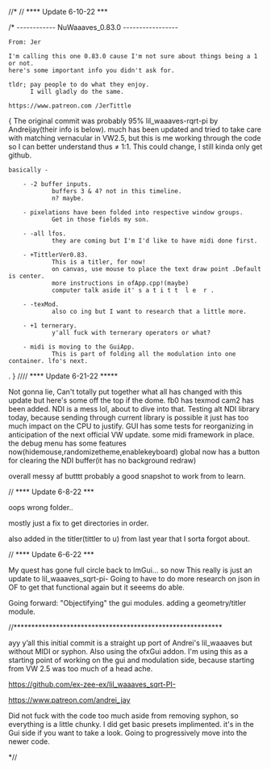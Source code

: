 //*
// ****  Update 6-10-22 ***

/* ------------ NuWaaaves_0.83.0 -----------------

    From: Jer
 
    I'm calling this one 0.83.0 cause I'm not sure about things being a 1 or not.
    here's some important info you didn't ask for.
   
    tldr; pay people to do what they enjoy.
          I will gladly do the same.
 
    https://www.patreon.com /JerTittle
 
 {
    The original commit was probably 95% lil_waaaves-rqrt-pi by Andreijay(their info is below).
    much has been updated and tried to take care with matching vernacular in VW2.5, but this is me working
    through the code so I can better understand thus ≠ 1:1. This could change, I still kinda only get github.
 
    basically -
 
        - -2 buffer inputs.
                buffers 3 & 4? not in this timeline.
                n? maybe.
        
        - pixelations have been folded into respective window groups.
                Get in those fields my son. 
        
        - -all lfos.
                they are coming but I'm I'd like to have midi done first.
 
        - +TittlerVer0.83.
                This is a titler, for now!
                on canvas, use mouse to place the text draw point .Default is center.
                more instructions in ofApp.cpp!(maybe)
                computer talk aside it' s a t i t t  l e  r .

        - -texMod.
                also co ing but I want to research that a little more.
 
        - +1 ternerary.
                y'all fuck with ternerary operators or what?
       
        - midi is moving to the GuiApp.
                This is part of folding all the modulation into one container. lfo's next.
 
   .
}
//// ****  Update 6-21-22 *****

Not gonna lie, Can't totally put together what all has changed with this update but here's some off the top if the dome.
fb0 has texmod
cam2 has been added.
        NDI is a mess lol, about to dive into that. 
        Testing alt NDI library today, because sending through current library is possible 
        it just has too much impact on the CPU to justify. 
GUI has some tests for reorganizing in anticipation of the next official VW update.
some midi framework in place.
the debug menu has some features now(hidemouse,randomizetheme,enablekeyboard)
global now has a button for clearing the NDI buffer(it has no background redraw)

overall messy af butttt probably a good snapshot to work from to learn.

// ****  Update 6-8-22 ***

oops wrong folder..

mostly just a fix to get directories in order. 

also added in the titler(tittler to u) from last year that I sorta forgot about.



// ****  Update 6-6-22  ***

My quest has gone full circle back to ImGui... 
so now This really is just an update to lil_waaaves_sqrt-pi-
Going to have to do more research on json in OF to get that functional again but it seeems do able.

Going forward:
"Objectifying" the gui modules.
adding a geometry/titler module.

//***********************************************************

ayy y’all this initial commit is a straight up port of Andrei's lil_waaaves but without MIDI or syphon. Also using the ofxGui addon. 
I'm using this as a starting point of working on the gui and modulation side, because starting from VW 2.5 was too much of a head ache.


https://github.com/ex-zee-ex/lil_waaaves_sqrt-PI-


https://www.patreon.com/andrei_jay


Did not fuck with the code too much aside from removing syphon, so everything is a little chunky. 
I did get basic presets implimented. it's in the Gui side if you want to take a look.
Going to progressively move into the newer code.


*//
